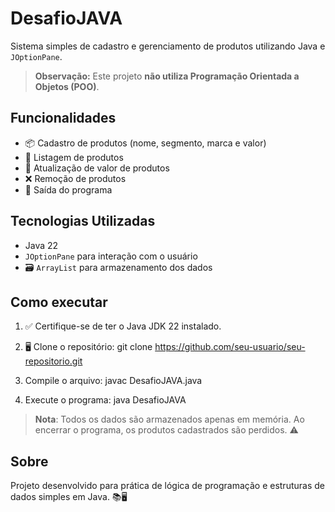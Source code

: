 # DesafioJAVA

Sistema simples de cadastro e gerenciamento de produtos utilizando Java e `JOptionPane`.

> **Observação:** Este projeto **não utiliza Programação Orientada a Objetos (POO)**.

## Funcionalidades

- 📦 Cadastro de produtos (nome, segmento, marca e valor)
- 📜 Listagem de produtos
- 🔄 Atualização de valor de produtos
- ❌ Remoção de produtos
- 🚪 Saída do programa

## Tecnologias Utilizadas

- Java 22
- `JOptionPane` para interação com o usuário
- 🗃️ `ArrayList` para armazenamento dos dados

## Como executar

1. ✅ Certifique-se de ter o Java JDK 22 instalado.
2. 🖥️ Clone o repositório:
   git clone https://github.com/seu-usuario/seu-repositorio.git

3. Compile o arquivo:
   javac DesafioJAVA.java

4. Execute o programa:
java DesafioJAVA


> **Nota**: Todos os dados são armazenados apenas em memória. Ao encerrar o programa, os produtos cadastrados são perdidos. ⚠️

## Sobre
Projeto desenvolvido para prática de lógica de programação e estruturas de dados simples em Java. 📚🖥️

